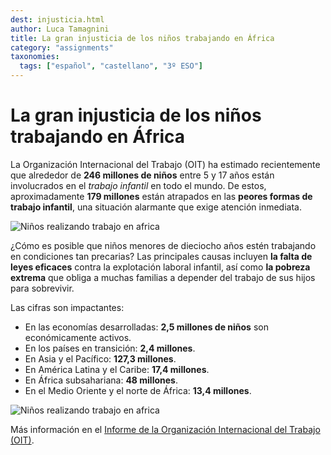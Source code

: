 ```yaml
---
dest: injusticia.html
author: Luca Tamagnini
title: La gran injusticia de los niños trabajando en África
category: "assignments"
taxonomies:
  tags: ["español", "castellano", "3º ESO"] 
---
```


# La gran injusticia de los niños trabajando en África

La Organización Internacional del Trabajo (OIT) ha estimado recientemente que alrededor de **246 millones de niños** entre 5 y 17 años están involucrados en el *trabajo infantil* en todo el mundo. De estos, aproximadamente **179 millones** están atrapados en las __peores formas de trabajo infantil__, una situación alarmante que exige atención inmediata.  

![Niños realizando trabajo en africa](/static/posts/child-labor-1.jpg)

¿Cómo es posible que niños menores de dieciocho años estén trabajando en condiciones tan precarias? Las principales causas incluyen **la falta de leyes eficaces** contra la explotación laboral infantil, así como **la pobreza extrema** que obliga a muchas familias a depender del trabajo de sus hijos para sobrevivir.

Las cifras son impactantes:  

- En las economías desarrolladas: **2,5 millones de niños** son económicamente activos.  
- En los países en transición: **2,4 millones**.  
- En Asia y el Pacífico: **127,3 millones**.  
- En América Latina y el Caribe: **17,4 millones**.  
- En África subsahariana: **48 millones**.  
- En el Medio Oriente y el norte de África: **13,4 millones**.  

![Niños realizando trabajo en africa](/static/posts/child-labor-2.jpg)

Más información en el [Informe de la Organización Internacional del Trabajo (OIT)](https://www.ilo.org/es/media/313771/download).  
